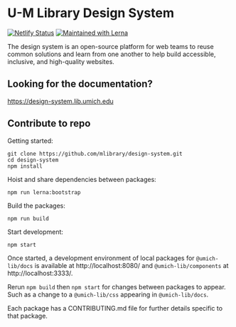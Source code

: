 # U-M Library Design System

[![Netlify Status](https://api.netlify.com/api/v1/badges/46fd3abb-e61c-4a7e-b154-c22e375a3345/deploy-status)](https://app.netlify.com/sites/umich-lib-design-system/deploys) [![Maintained with Lerna](https://img.shields.io/badge/maintained%20with-lerna-cc00ff.svg)](https://lerna.js.org/)

The design system is an open-source platform for web teams to reuse common solutions and learn from one another to help build accessible, inclusive, and high-quality websites.

## Looking for the documentation?

https://design-system.lib.umich.edu

## Contribute to repo

Getting started:

```
git clone https://github.com/mlibrary/design-system.git
cd design-system
npm install
```

Hoist and share dependencies between packages:

```
npm run lerna:bootstrap
```

Build the packages:

```
npm run build
```

Start development:

```
npm start
```

Once started, a development environment of local packages for `@umich-lib/docs` is available at http://localhost:8080/ and `@umich-lib/components` at http://localhost:3333/.

Rerun `npm build` then `npm start` for changes between packages to appear. Such as a change to a `@umich-lib/css` appearing in `@umich-lib/docs`.

Each package has a CONTRIBUTING.md file for further details specific to that package.
